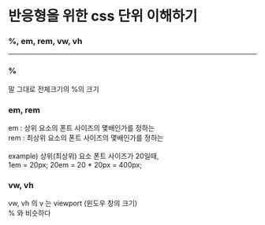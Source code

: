 # 반응형을 위한 css 단위 이해하기
### %, em, rem, vw, vh

<hr>

### %
말 그대로 전체크기의 %의 크기

### em, rem
em : 상위 요소의 폰트 사이즈의 몇배인가를 정하는 
<br>
rem : 최상위 요소의 폰트 사이즈의 몇배인가를 정하는
<br>
<br>
example) 상위(최상위) 요소 폰트 사이즈가 20일때, <br>
1em = 20px;
20em = 20 * 20px = 400px;

### vw, vh
vw, vh 의  v 는 viewport (윈도우 창의 크기)
<br>
% 와 비슷하다 
